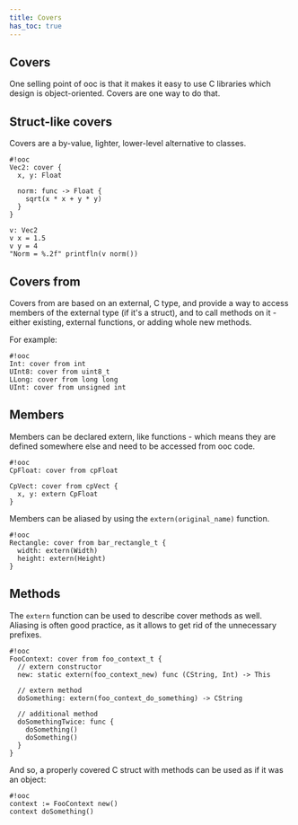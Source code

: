 ```yaml
---
title: Covers
has_toc: true
---
```


## Covers

One selling point of ooc is that it makes it easy to use C libraries which
design is object-oriented. Covers are one way to do that.

## Struct-like covers

Covers are a by-value, lighter, lower-level alternative to classes.

    #!ooc
    Vec2: cover {
      x, y: Float

      norm: func -> Float {
        sqrt(x * x + y * y)
      }
    }

    v: Vec2
    v x = 1.5
    v y = 4
    "Norm = %.2f" printfln(v norm())

## Covers from

Covers from are based on an external, C type, and provide a way to access
members of the external type (if it's a struct), and to call methods on it -
either existing, external functions, or adding whole new methods.

For example:

    #!ooc
    Int: cover from int
    UInt8: cover from uint8_t
    LLong: cover from long long
    UInt: cover from unsigned int

## Members

Members can be declared extern, like functions - which means they are defined
somewhere else and need to be accessed from ooc code.

    #!ooc
    CpFloat: cover from cpFloat

    CpVect: cover from cpVect {
      x, y: extern CpFloat
    }

Members can be aliased by using the `extern(original_name)` function.

    #!ooc
    Rectangle: cover from bar_rectangle_t {
      width: extern(Width)
      height: extern(Height)
    }

## Methods

The `extern` function can be used to describe cover methods as well. Aliasing is
often good practice, as it allows to get rid of the unnecessary prefixes.

    #!ooc
    FooContext: cover from foo_context_t {
      // extern constructor
      new: static extern(foo_context_new) func (CString, Int) -> This

      // extern method
      doSomething: extern(foo_context_do_something) -> CString

      // additional method
      doSomethingTwice: func {
        doSomething()
        doSomething()
      }
    }

And so, a properly covered C struct with methods can be used as if it was an object:

    #!ooc
    context := FooContext new()
    context doSomething()


